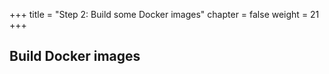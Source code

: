+++
title = "Step 2: Build some Docker images"
chapter = false
weight = 21
+++

## Build Docker images